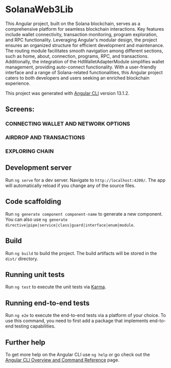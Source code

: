 # SolanaWeb3Lib

This Angular project, built on the Solana blockchain, serves as a comprehensive platform for seamless blockchain interactions. Key features include wallet connectivity, transaction monitoring, program exploration, and RPC functionality. Leveraging Angular's modular design, the project ensures an organized structure for efficient development and maintenance. The routing module facilitates smooth navigation among different sections, such as home, about, connection, programs, RPC, and transactions. Additionally, the integration of the HdWalletAdapterModule simplifies wallet management, providing auto-connect functionality. With a user-friendly interface and a range of Solana-related functionalities, this Angular project caters to both developers and users seeking an enriched blockchain experience.

This project was generated with [Angular CLI](https://github.com/angular/angular-cli) version 13.1.2.


## Screens:

### CONNECTING WALLET AND NETWORK OPTIONS


### AIRDROP AND TRANSACTIONS



### EXPLORING CHAIN





## Development server

Run `ng serve` for a dev server. Navigate to `http://localhost:4200/`. The app will automatically reload if you change any of the source files.

## Code scaffolding

Run `ng generate component component-name` to generate a new component. You can also use `ng generate directive|pipe|service|class|guard|interface|enum|module`.

## Build

Run `ng build` to build the project. The build artifacts will be stored in the `dist/` directory.

## Running unit tests

Run `ng test` to execute the unit tests via [Karma](https://karma-runner.github.io).

## Running end-to-end tests

Run `ng e2e` to execute the end-to-end tests via a platform of your choice. To use this command, you need to first add a package that implements end-to-end testing capabilities.

## Further help

To get more help on the Angular CLI use `ng help` or go check out the [Angular CLI Overview and Command Reference](https://angular.io/cli) page.
